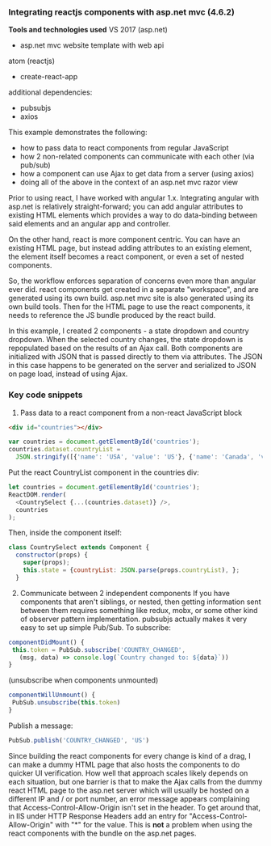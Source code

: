 ### Integrating reactjs components with asp.net mvc (4.6.2)

**Tools and technologies used**
VS 2017 (asp.net)
- asp.net mvc website template with web api

atom (reactjs)
- create-react-app

additional dependencies:
- pubsubjs
- axios

This example demonstrates the following:
- how to pass data to react components from regular JavaScript
- how 2 non-related components can communicate with each other (via pub/sub)
- how a component can use Ajax to get data from a server (using axios)
- doing all of the above in the context of an asp.net mvc razor view

Prior to using react, I have worked with angular 1.x. Integrating angular with asp.net is relatively straight-forward; you can add angular attributes to existing HTML elements which provides a way to do data-binding between said elements and an angular app and controller. 

On the other hand, react is more component centric. You can have an existing HTML page, but instead adding attributes to an existing element, the element itself becomes a react component, or even a set of nested components. 

So, the workflow enforces separation of concerns even more than angular ever did. react components get created in a separate "workspace", and are generated using its own build. asp.net mvc site is also generated using its own build tools. Then for the HTML page to use the react components, it needs to reference the JS bundle produced by the react build.

In this example, I created 2 components - a state dropdown and country dropdown. When the selected country changes, the state dropdown is repopulated based on the results of an Ajax call. Both components are initialized with JSON that is passed directly to them via attributes. The JSON in this case happens to be generated on the server and serialized to JSON on page load, instead of using Ajax.

### Key code snippets
1. Pass data to a react component from a non-react JavaScript block
```html
<div id="countries"></div>
```
```javascript
var countries = document.getElementById('countries');
countries.dataset.countryList = 
  JSON.stringify([{'name': 'USA', 'value': 'US'}, {'name': 'Canada', 'value': 'CA'});
```
Put the react CountryList component in the countries div:
```javascript
let countries = document.getElementById('countries');
ReactDOM.render(
  <CountrySelect {...(countries.dataset)} />,
  countries
);
```
Then, inside the component itself:
```javascript
class CountrySelect extends Component {
  constructor(props) {
    super(props);
    this.state = {countryList: JSON.parse(props.countryList), };
  }
```
2. Communicate between 2 independent components
If you have components that aren't siblings, or nested, then getting information sent between them requires something like redux, mobx, or some other kind of observer pattern implementation. pubsubjs actually makes it very easy to set up simple Pub/Sub.
To subscribe:
```javascript
componentDidMount() {
 this.token = PubSub.subscribe('COUNTRY_CHANGED', 
   (msg, data) => console.log(`Country changed to: ${data}`))
}
```
(unsubscribe when components unmounted)
```javascript
componentWillUnmount() {
 PubSub.unsubscribe(this.token)
}
```
Publish a message:
```javascript
PubSub.publish('COUNTRY_CHANGED', 'US')
```
Since building the react components for every change is kind of a drag, I can make a dummy HTML page that also hosts the components to do quicker UI verification. How well that approach scales likely depends on each situation, but one barrier is that to make the Ajax calls from the dummy react HTML page to the asp.net server which will usually be hosted on a different IP and / or port number, an error message appears complaining that Access-Control-Allow-Origin isn't set in the header. To get around that, in IIS under HTTP Response Headers add an entry for "Access-Control-Allow-Origin" with "*" for the value. This is **not** a problem when using the react components with the bundle on the asp.net pages.

